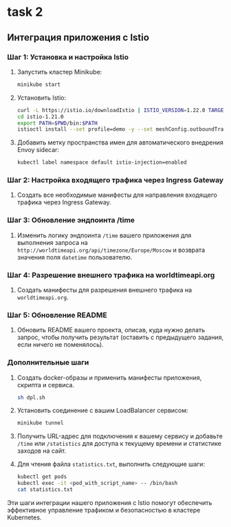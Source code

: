 # task 2

## Интеграция приложения с Istio

### Шаг 1: Установка и настройка Istio

1. Запустить кластер Minikube:
   ```bash
   minikube start
   ```

2. Установить Istio:
   ```bash
   curl -L https://istio.io/downloadIstio | ISTIO_VERSION=1.22.0 TARGET_ARCH=x86_64 sh -
   cd istio-1.21.0
   export PATH=$PWD/bin:$PATH
   istioctl install --set profile=demo -y --set meshConfig.outboundTrafficPolicy.mode=REGISTRY_ONLY
   ```

3. Добавить метку пространства имен для автоматического внедрения Envoy sidecar:
   ```bash
   kubectl label namespace default istio-injection=enabled
   ```

### Шаг 2: Настройка входящего трафика через Ingress Gateway

1. Создать все необходимые манифесты для направления входящего трафика через Ingress Gateway.

### Шаг 3: Обновление эндпоинта /time

1. Изменить логику эндпоинта `/time` вашего приложения для выполнения запроса на `http://worldtimeapi.org/api/timezone/Europe/Moscow` и возврата значения поля `datetime` пользователю.

### Шаг 4: Разрешение внешнего трафика на worldtimeapi.org

1. Создать манифесты для разрешения внешнего трафика на `worldtimeapi.org`.

### Шаг 5: Обновление README

1. Обновить README вашего проекта, описав, куда нужно делать запрос, чтобы получить результат (оставить с предыдущего задания, если ничего не поменялось).

### Дополнительные шаги

1. Создать docker-образы и применить манифесты приложения, скрипта и сервиса.
   ```bash
   sh dpl.sh
   ```

2. Установить соединение с вашим LoadBalancer сервисом:
   ```bash
   minikube tunnel
   ```

3. Получить URL-адрес для подключения к вашему сервису и добавьте `/time` или `/statistics` для доступа к текущему времени и статистике заходов на сайт.

4. Для чтения файла `statistics.txt`, выполнить следующие шаги:
   ```bash
   kubectl get pods
   kubectl exec -it <pod_with_script_name> -- /bin/bash
   cat statistics.txt
   ```

Эти шаги интеграции нашего приложения с Istio помогут обеспечить эффективное управление трафиком и безопасностью в кластере Kubernetes.

